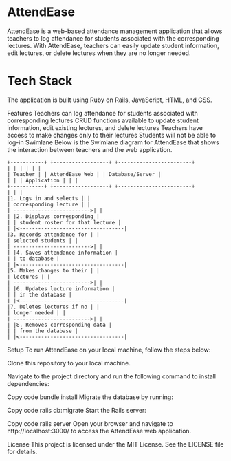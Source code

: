 # AttendEase
AttendEase is a web-based attendance management application that allows teachers to log attendance for students associated with the corresponding lectures. With AttendEase, teachers can easily update student information, edit lectures, or delete lectures when they are no longer needed.

# Tech Stack
The application is built using Ruby on Rails, JavaScript, HTML, and CSS.

Features
Teachers can log attendance for students associated with corresponding lectures
CRUD functions available to update student information, edit existing lectures, and delete lectures
Teachers have access to make changes only to their lectures
Students will not be able to log-in
Swimlane
Below is the Swimlane diagram for AttendEase that shows the interaction between teachers and the web application.
```
+-----------+ +------------------+ +------------------------+
| | | | | |
| Teacher | | AttendEase Web | | Database/Server |
| | | Application | | |
+-----------+ +------------------+ +------------------------+
| | |
|1. Logs in and selects | |
| corresponding lecture | |
| ------------------------->| |
| |2. Displays corresponding |
| | student roster for that lecture |
| |<----------------------------------|
|3. Records attendance for | |
| selected students | |
| ------------------------->| |
| |4. Saves attendance information |
| | to database |
| |<----------------------------------|
|5. Makes changes to their | |
| lectures | |
| ------------------------->| |
| |6. Updates lecture information |
| | in the database |
| |<----------------------------------|
|7. Deletes lectures if no | |
| longer needed | |
| ------------------------->| |
| |8. Removes corresponding data |
| | from the database |
| |<----------------------------------|
```

Setup
To run AttendEase on your local machine, follow the steps below:

Clone this repository to your local machine.

Navigate to the project directory and run the following command to install dependencies:

Copy code
bundle install
Migrate the database by running:

Copy code
rails db:migrate
Start the Rails server:

Copy code
rails server
Open your browser and navigate to http://localhost:3000/ to access the AttendEase web application.

License
This project is licensed under the MIT License. See the LICENSE file for details.
